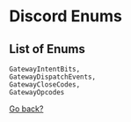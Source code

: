 # Discord Enums

## List of Enums
```
GatewayIntentBits,
GatewayDispatchEvents,
GatewayCloseCodes,
GatewayOpcodes
```

[Go back?](Home.md)
